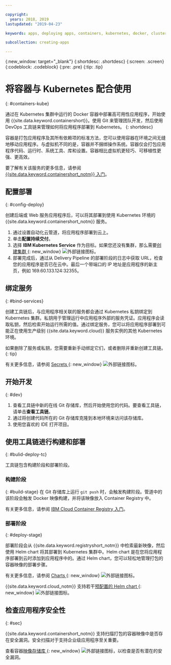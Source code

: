 ```yaml
---

copyright:
  years: 2018, 2019
lastupdated: "2019-04-23"

keywords: apps, deploying apps, containers, kubernetes, docker, clusters, devops toolchain, deployment, kube

subcollection: creating-apps

---
```

{:new_window: target="_blank"}
{:shortdesc: .shortdesc}
{:screen: .screen}
{:codeblock: .codeblock}
{:pre: .pre}
{:tip: .tip}

# 将容器与 Kubernetes 配合使用
{: #containers-kube}

通过在 Kubernetes 集群中运行的 Docker 容器中部署高可用性应用程序，开始使用 {{site.data.keyword.containershort}}。使用 Git 来管理团队开发，然后使用 DevOps 工具链来管理如何将应用程序部署到 Kubernetes。
{: shortdesc}

容器是打包应用程序及其所有依赖项的标准方法，您可以使用容器在环境之间无缝地移动应用程序。与虚拟机不同的是，容器并不捆绑操作系统。容器仅会打包应用程序代码、运行时、系统工具、库和设置。容器相比虚拟机更轻巧、可移植性更强、更高效。

要了解有关该服务的更多信息，请参阅 [{{site.data.keyword.containershort_notm}} 入门](/docs/containers?topic=containers-getting-started)。

## 配置部署
{: #config-deploy}

创建后端或 Web 服务应用程序后，可以将其部署到使用 Kubernetes 环境的 {{site.data.keyword.containershort_notm}} 服务。

1. 通过设置自动化云管道，将应用程序部署到云上。
2. 单击**配置持续交付**。
3. 选择 **IBM Kubernetes Service** 作为目标。如果您还没有集群，那么需要[创建集群 ](https://{DomainName}/kubernetes/catalog/cluster/create){: new_window} ![外部链接图标](../../icons/launch-glyph.svg "外部链接图标")。
4. 部署完成后，通过从 Delivery Pipeline 的部署阶段的日志中获取 URL，检查您的应用程序是否已在云中。最后一个带端口的 IP 地址是应用程序的新主页，例如 169.60.133.124:32355。

## 绑定服务
{: #bind-services}

创建工具链后，与应用程序相关联的服务都会通过 Kubernetes 私钥绑定到 Kubernetes 集群。私钥用于管理运行中应用程序外部的服务凭证。应用程序会读取私钥，然后检索开始运行所需的值。通过绑定服务，您可以将应用程序部署到可能正在使用生产级别 {{site.data.keyword.cloud}} 服务实例的其他 Kubernetes 环境。

如果删除了服务或私钥，您需要重新手动绑定它们，或者删除并重新创建工具链。
{: tip}

有关更多信息，请参阅 [Secrets ](https://kubernetes.io/docs/concepts/configuration/secret/){: new_window} ![外部链接图标](../../icons/launch-glyph.svg " 外部链接图标")。

## 开始开发
{: #dev}

1. 查看工具链中新的在线 Git 存储库，然后开始使用您的代码。要查看工具链，请单击**查看工具链**。
2. 通过将创建代码所在的 Git 存储库克隆到本地环境来访问该存储库。
3. 使用您喜欢的 IDE 打开项目。

## 使用工具链进行构建和部署
{: #bulid-deploy-tc}

工具链包含构建阶段和部署阶段。

### 构建阶段
{: #build-stage}
在 Git 存储库上运行 `git push` 时，会触发构建阶段。管道中的该阶段会触发 Docker 映像构建，并将该映像放入 Container Registry 中。

有关更多信息，请参阅 [IBM Cloud Container Registry 入门](/docs/services/Registry?topic=registry-getting-started)。

### 部署阶段
{: #deploy-stage}

部署阶段会从 {{site.data.keyword.registryshort_notm}} 中检索最新映像，然后使用 Helm chart 将其部署到 Kubernetes 集群中。Helm chart 是在您将应用程序部署到云时添加到应用程序中的。通过 Helm chart，您可以轻松地管理打包的容器映像的部署步骤。

有关更多信息，请参阅 [Charts ](https://docs.helm.sh/developing_charts/){: new_window} ![外部链接图标](../../icons/launch-glyph.svg " 外部链接图标")。

{{site.data.keyword.cloud_notm}} 支持若干[预配置的 Helm chart ](https://{DomainName}/kubernetes/solutions/helm-charts){: new_window} ![外部链接图标](../../icons/launch-glyph.svg "外部链接图标")。

## 检查应用程序安全性
{: #sec}

{{site.data.keyword.containershort_notm}} 支持扫描打包的容器映像中是否存在安全漏洞。安全扫描对于支持企业级应用程序至关重要。

查看容器[映像存储库 ](https://{DomainName}/kubernetes/registry/main/private){: new_window} ![外部链接图标](../../icons/launch-glyph.svg "外部链接图标")，以检查是否有潜在的安全漏洞。
